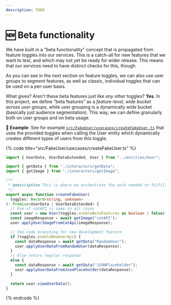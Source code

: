 ```yaml
---
description: TODO
---
```


# 🆕 Beta functionality

We have built in a "beta functionality" concept that is propagated from feature toggles into our services. This is a catch-all for new features that we want to test, and which may not yet be ready for wider release. This means that our services need to have distinct checks for this, though.

As you can see in the next section on feature toggles, we can also use user groups to segment features, as well as classic, individual toggles that can be used on a per-user basis.

What gives? Aren't these beta features just like _any other_ toggles? **Yes**. In this project, we define ”beta features” as a _feature-level, wide bucket across user groups_, while user grouping is a dynamically wide bucket (basically just audience segmentation). This way, we can define granularly both on user groups and on beta usage.

**🎯 Example**: See for example [`src/FakeUser/usecases/createFakeUser.ts`](https://github.com/mikaelvesavuori/better-apis-workshop/blob/main/src/FakeUser/usecases/createFakeUser.ts) that uses the provided toggles when calling the User entity which dynamically creates different types of users from this toggle.

{% code title="src/FakeUser/usecases/createFakeUser.ts" %}

```typescript
import { UserData, UserDataExtended, User } from "../entities/User";

import { getData } from "./interactors/getData";
import { getImage } from "./interactors/getImage";

/**
 * @description This is where we orchestrate the work needed to fulfill our use case "create a fake user".
 */
export async function createFakeUser(
  toggles: Record<string, unknown>
): Promise<UserData | UserDataExtended> {
  // Use of catAPI is same in all cases
  const user = new User(toggles.enableBetaFeatures as boolean | false);
  const imageResponse = await getImage("catAPI");
  user.applyUserImageFromCatApi(imageResponse);

  // Use code branching for new development feature
  if (toggles.enableNewUserApi) {
    const dataResponse = await getData("RandomUser");
    user.applyUserDataFromRandomUser(dataResponse);
  }
  // Else return regular response
  else {
    const dataResponse = await getData("JSONPlaceholder");
    user.applyUserDataFromJsonPlaceholder(dataResponse);
  }

  return user.viewUserData();
}
```

{% endcode %}

